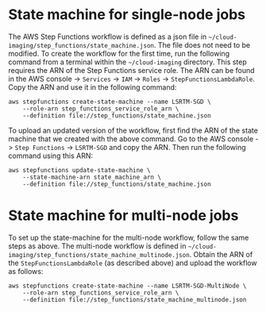 
# State machine for single-node jobs

The AWS Step Functions workflow is defined as a json file in `~/cloud-imaging/step_functions/state_machine.json`. The file does not need to be modified. To create the workflow for the first time, run the following command from a terminal within the `~/cloud-imaging` directory. This step requires the ARN of the Step Functions service role. The ARN can be found in the AWS console -> `Services` -> `IAM` -> `Roles` -> `StepFunctionsLambdaRole`. Copy the ARN and use it in the following command:


```
aws stepfunctions create-state-machine --name LSRTM-SGD \
    --role-arn step_functions_service_role_arn \
    --definition file://step_functions/state_machine.json
```

To upload an updated version of the workflow, first find the ARN of the state machine that we created with the above command. Go to the AWS console -> `Step Functions` -> `LSRTM-SGD` and copy the ARN. Then run the following command using this ARN:

```
aws stepfunctions update-state-machine \
    --state-machine-arn state_machine_arn \
    --definition file://step_functions/state_machine.json
```


# State machine for multi-node jobs

To set up the state-machine for the multi-node workflow, follow the same steps as above. The multi-node workflow is defined in `~/cloud-imaging/step_functions/state_machine_multinode.json`. Obtain the ARN of the `StepFunctionsLambdaRole` (as described above) and upload the workflow as follows:

```
aws stepfunctions create-state-machine --name LSRTM-SGD-MultiNode \
    --role-arn step_functions_service_role_arn \
    --definition file://step_functions/state_machine_multinode.json
```
